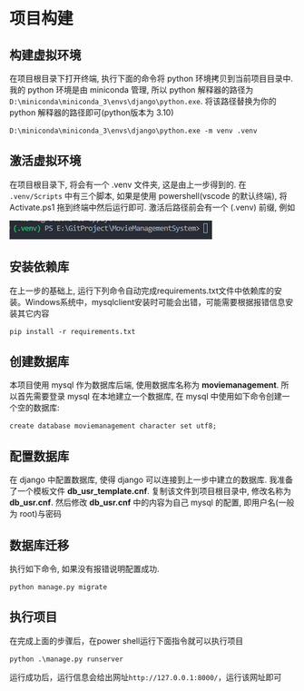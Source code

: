 # 项目构建

## 构建虚拟环境

在项目根目录下打开终端, 执行下面的命令将 python 环境拷贝到当前项目目录中. 我的 python 环境是由 miniconda 管理, 所以 python 解释器的路径为 `D:\miniconda\miniconda_3\envs\django\python.exe`. 将该路径替换为你的 python 解释器的路径即可(python版本为 3.10)

```
D:\miniconda\miniconda_3\envs\django\python.exe -m venv .venv
```

## 激活虚拟环境

在项目根目录下, 将会有一个 .venv 文件夹, 这是由上一步得到的. 在 `.venv/Scripts` 中有三个脚本, 如果是使用 powershell(vscode 的默认终端), 将 Activate.ps1 拖到终端中然后运行即可. 激活后路径前会有一个 (.venv) 前缀, 例如

![1717311664275](image/quick_start/1717311664275.png)

## 安装依赖库

在上一步的基础上, 运行下列命令自动完成requirements.txt文件中依赖库的安装。Windows系统中，mysqlclient安装时可能会出错，可能需要根据报错信息安装其它内容

```
pip install -r requirements.txt
```

## 创建数据库

本项目使用 mysql 作为数据库后端, 使用数据库名称为 **moviemanagement**. 所以首先需要登录 mysql 在本地建立一个数据库, 在 mysql 中使用如下命令创建一个空的数据库:

```
create database moviemanagement character set utf8;
```

## 配置数据库

在 django 中配置数据库, 使得 django 可以连接到上一步中建立的数据库. 我准备了一个模板文件 **db_usr_template.cnf**. 复制该文件到项目根目录中, 修改名称为 **db_usr.cnf**. 然后修改 **db_usr.cnf** 中的内容为自己 mysql 的配置, 即用户名(一般为 root)与密码

## 数据库迁移

执行如下命令, 如果没有报错说明配置成功.

```
python manage.py migrate
```

## 执行项目
在完成上面的步骤后，在power shell运行下面指令就可以执行项目

```
python .\manage.py runserver
```
运行成功后，运行信息会给出网址`http://127.0.0.1:8000/`，运行该网址即可